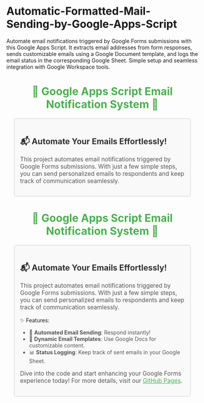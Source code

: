# Automatic-Formatted-Mail-Sending-by-Google-Apps-Script
Automate email notifications triggered by Google Forms submissions with this Google Apps Script. It extracts email addresses from form responses, sends customizable emails using a Google Document template, and logs the email status in the corresponding Google Sheet. Simple setup and seamless integration with Google Workspace tools.
<h1 style="text-align: center; color: #4CAF50;">🌟 Google Apps Script Email Notification System 🌟</h1>

<div style="margin: 20px; padding: 15px; border: 1px solid #ccc; border-radius: 5px; background-color: #f9f9f9;">
    <h2 style="color: #333;">📬 Automate Your Emails Effortlessly!</h2>
    <p style="font-size: 1.1em; color: #555;">
        This project automates email notifications triggered by Google Forms submissions. 
        With just a few simple steps, you can send personalized emails to respondents and keep track of communication seamlessly.
    </p>
</div>
<h1 style="text-align: center; color: #4CAF50;">🌟 Google Apps Script Email Notification System 🌟</h1>

<div style="margin: 20px; padding: 15px; border: 1px solid #ccc; border-radius: 5px; background-color: #f9f9f9;">
    <h2 style="color: #333;">📬 Automate Your Emails Effortlessly!</h2>
    <p style="font-size: 1.1em; color: #555;">
        This project automates email notifications triggered by Google Forms submissions. 
        With just a few simple steps, you can send personalized emails to respondents and keep track of communication seamlessly.
    </p>
    <h3style="color: #333;">✨ Features:</h3>
<ul style="color: #555;">
    <li>💌 <strong>Automated Email Sending</strong>: Respond instantly!</li>
    <li>📄 <strong>Dynamic Email Templates</strong>: Use Google Docs for customizable content.</li>
    <li>📊 <strong>Status Logging</strong>: Keep track of sent emails in your Google Sheet.</li>
</ul>

<p style="font-size: 1.1em; color: #555;">
    Dive into the code and start enhancing your Google Forms experience today! 
    For more details, visit our <a href="https://your-username.github.io/your-repo" style="color: #4CAF50; text-decoration: underline;">GitHub Pages</a>.
</p>

</div>

